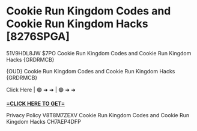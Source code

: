 # Cookie Run Kingdom Codes and Cookie Run Kingdom Hacks [8276SPGA]

51V9HDL8JW $7PO Cookie Run Kingdom Codes and Cookie Run Kingdom Hacks {GRDRMCB}

{OUD} Cookie Run Kingdom Codes and Cookie Run Kingdom Hacks {GRDRMCB}

Click Here | 🟢 ➜ ➜ | 🟢 ➜ ➜ 

**[=CLICK HERE TO GET=](https://www.google.com/url?q=https%3A%2F%2Fappbitly.com%2FpYdKt)**

Privacy Policy V8T8M7ZEXV Cookie Run Kingdom Codes and Cookie Run Kingdom Hacks CH7AEP4DFP

